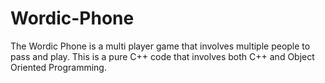 # Wordic-Phone
The Wordic Phone is a multi player game that involves multiple people to pass and play. This is a pure C++ code that involves both C++ and Object Oriented Programming. 
